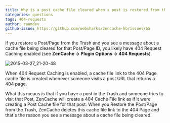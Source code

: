 ```yaml
---
title: Why is a post cache file cleared when a post is restored from the trash?
categories: questions
tags: 404-requests
author: raamdev
github-issue: https://github.com/websharks/zencache-kb/issues/55
---
```


If you restore a Post/Page from the Trash and you see a message about a cache file being cleared for that Post/Page ID, you likely have 404 Request Caching enabled (see **ZenCache → Plugin Options → 404 Requests**).

![2015-03-27_21-20-48](https://cloud.githubusercontent.com/assets/53005/6879280/9176b6d2-d4c7-11e4-9db0-42b72b4811fa.png)

When 404 Request Caching is enabled, a cache file link to the 404 Page cache file is created whenever someone visits a post URL that returns a 404 page. 

What this means is that if you have a post in the Trash and someone tries to visit that Post, ZenCache will create a 404 Cache File link as if it were creating a Post Cache file for that post. When you Restore the Post/Page from the Trash, ZenCache deletes this cache file link to the 404 Page and that's the reason you see a message about a cache file being cleared.